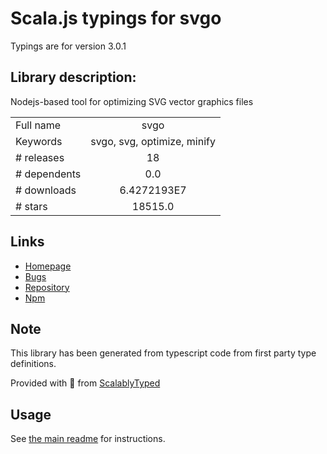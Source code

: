 
# Scala.js typings for svgo

Typings are for version 3.0.1

## Library description:
Nodejs-based tool for optimizing SVG vector graphics files

|                    |                 |
| ------------------ | :-------------: |
| Full name          | svgo |
| Keywords           | svgo, svg, optimize, minify |
| # releases         | 18 |
| # dependents       | 0.0 |
| # downloads        | 6.4272193E7 |
| # stars            | 18515.0 |

## Links
- [Homepage](https://github.com/svg/svgo)
- [Bugs](https://github.com/svg/svgo/issues)
- [Repository](https://github.com/svg/svgo)
- [Npm](https://www.npmjs.com/package/svgo)
    


## Note
This library has been generated from typescript code from first party type definitions.

Provided with :purple_heart: from [ScalablyTyped](https://github.com/oyvindberg/ScalablyTyped)

## Usage
See [the main readme](../../readme.md) for instructions.


